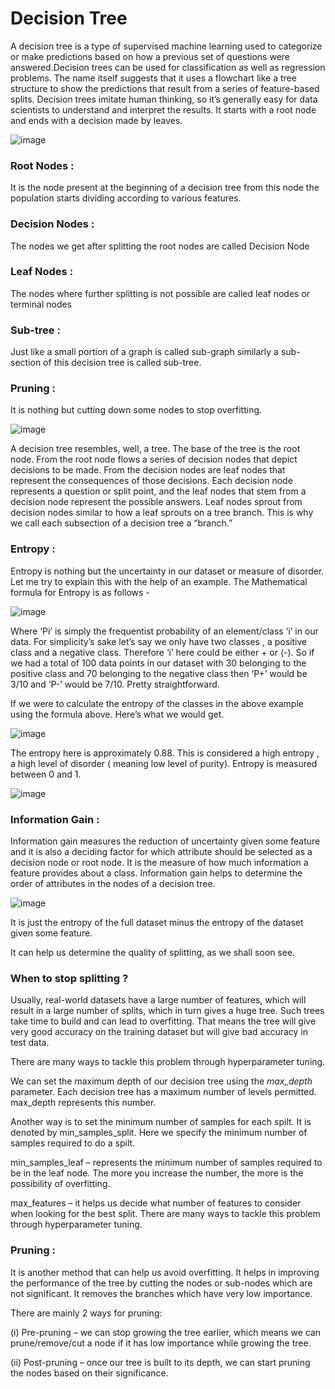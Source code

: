 # Decision Tree

A decision tree is a type of supervised machine learning used to categorize or make predictions based on how a previous set of questions were answered.Decision trees can be used for classification as well as regression problems. The name itself suggests that it uses a flowchart like a tree structure to show the predictions that result from a series of feature-based splits.
Decision trees imitate human thinking, so it’s generally easy for data scientists to understand and interpret the results. It starts with a root node and ends with a decision made by leaves.

![image](https://user-images.githubusercontent.com/87564129/195990383-9dd7c9c0-86fa-4537-9737-8ab06e8cd633.png)

### Root Nodes : 
It is the node present at the beginning of a decision tree from this node the population starts dividing according to various features.

### Decision Nodes :
The nodes we get after splitting the root nodes are called Decision Node

### Leaf Nodes :
The nodes where further splitting is not possible are called leaf nodes or terminal nodes

### Sub-tree :
Just like a small portion of a graph is called sub-graph similarly a sub-section of this decision tree is called sub-tree.

### Pruning : 
It is nothing but cutting down some nodes to stop overfitting.


![image](https://user-images.githubusercontent.com/87564129/195990509-96c10ac1-f158-432e-875a-2612c7d5f097.png)

A decision tree resembles, well, a tree. The base of the tree is the root node. From the root node flows a series of decision nodes that depict decisions to be made. From the decision nodes are leaf nodes that represent the consequences of those decisions. Each decision node represents a question or split point, and the leaf nodes that stem from a decision node represent the possible answers. Leaf nodes sprout from decision nodes similar to how a leaf sprouts on a tree branch. This is why we call each subsection of a decision tree a “branch.” 


### Entropy :
Entropy is nothing but the uncertainty in our dataset or measure of disorder. Let me try to explain this with the help of an example.
The Mathematical formula for Entropy is as follows -

![image](https://user-images.githubusercontent.com/87564129/195990847-3419d595-3c5a-4da6-9bf0-0e21174365ff.png)

Where ‘Pi’ is simply the frequentist probability of an element/class ‘i’ in our data. For simplicity’s sake let’s say we only have two classes , a positive class and a negative class. Therefore ‘i’ here could be either + or (-). So if we had a total of 100 data points in our dataset with 30 belonging to the positive class and 70 belonging to the negative class then ‘P+’ would be 3/10 and ‘P-’ would be 7/10. Pretty straightforward.

If we were to calculate the entropy of the classes in the above example using the formula above. Here’s what we would get.

![image](https://user-images.githubusercontent.com/87564129/195990920-74e659f0-b144-4cd2-98cd-b8b589494d47.png)

The entropy here is approximately 0.88. This is considered a high entropy , a high level of disorder ( meaning low level of purity). Entropy is measured between 0 and 1.

![image](https://user-images.githubusercontent.com/87564129/195990957-bb367fab-28f9-4f9f-a7d3-5ea32adf71c0.png)


### Information Gain :
Information gain measures the reduction of uncertainty given some feature and it is also a deciding factor for which attribute should be selected as a decision node or root node.
It is the measure of how much information a feature provides about a class. Information gain helps to determine the order of attributes in the nodes of a decision tree.

![image](https://user-images.githubusercontent.com/87564129/195991065-b5122e93-3594-4c35-bc03-aa726bf1037d.png)

It is just the entropy of the full dataset minus the entropy of the dataset given some feature.

It can help us determine the quality of splitting, as we shall soon see.


### When to stop splitting ?

Usually, real-world datasets have a large number of features, which will result in a large number of splits, which in turn gives a huge tree. Such trees take time to build and can lead to overfitting. That means the tree will give very good accuracy on the training dataset but will give bad accuracy in test data.

There are many ways to tackle this problem through hyperparameter tuning.

We can set the maximum depth of our decision tree using the *max_depth* parameter. Each decision tree has a maximum number of levels permitted. max_depth represents this number.

Another way is to set the minimum number of samples for each spilt. It is denoted by min_samples_split. Here we specify the minimum number of samples required to do a spilt. 

min_samples_leaf – represents the minimum number of samples required to be in the leaf node. The more you increase the number, the more is the possibility of overfitting.

max_features – it helps us decide what number of features to consider when looking for the best split. There are many ways to tackle this problem through hyperparameter tuning.


### Pruning :
It is another method that can help us avoid overfitting. It helps in improving the performance of the tree by cutting the nodes or sub-nodes which are not significant. It removes the branches which have very low importance.

There are mainly 2 ways for pruning:

(i) Pre-pruning – we can stop growing the tree earlier, which means we can prune/remove/cut a node if it has low importance while growing the tree.

(ii) Post-pruning – once our tree is built to its depth, we can start pruning the nodes based on their significance.
